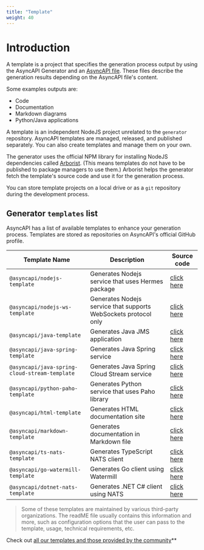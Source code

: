 ```yaml
---
title: "Template"
weight: 40
---
```


# Introduction

A template is a project that specifies the generation process output by using the AsyncAPI Generator and an [AsyncAPI file](asyncapi-file.md). These files describe the generation results depending on the AsyncAPI file's content.

Some examples outputs are:

- Code
- Documentation
- Markdown diagrams
- Python/Java applications

A template is an independent NodeJS project unrelated to the `generator` repository. AsyncAPI templates are managed, released, and published separately. You can also create templates and manage them on your own.

The generator uses the official NPM library for installing NodeJS dependencies called [Arborist](https://www.npmjs.com/package/@npmcli/arborist). (This means templates do not have to be published to package managers to use them.) Arborist helps the generator fetch the template's source code and use it for the generation process. 

You can store template projects on a local drive or as a `git` repository during the development process. 

## Generator `templates` list

AsyncAPI has a list of available templates to enhance your generation process. Templates are stored as repositories on AsyncAPI's official GitHub profile.

<!-- templates list is validated with GitHub Actions do not remove list markers -->
<!-- TEMPLATES-LIST:START -->

Template Name | Description | Source code
---|---|---
`@asyncapi/nodejs-template` | Generates Nodejs service that uses Hermes package | [click here](https://github.com/asyncapi/nodejs-template)
`@asyncapi/nodejs-ws-template` | Generates Nodejs service that supports WebSockets protocol only | [click here](https://github.com/asyncapi/nodejs-ws-template)
`@asyncapi/java-template` | Generates Java JMS application | [click here](https://github.com/asyncapi/java-template)
`@asyncapi/java-spring-template` | Generates Java Spring service | [click here](https://github.com/asyncapi/java-spring-template)
`@asyncapi/java-spring-cloud-stream-template` | Generates Java Spring Cloud Stream service | [click here](https://github.com/asyncapi/java-spring-cloud-stream-template)
`@asyncapi/python-paho-template` | Generates Python service that uses Paho library | [click here](https://github.com/asyncapi/python-paho-template)
`@asyncapi/html-template` | Generates HTML documentation site | [click here](https://github.com/asyncapi/html-template)
`@asyncapi/markdown-template` | Generates documentation in Markdown file | [click here](https://github.com/asyncapi/markdown-template)
`@asyncapi/ts-nats-template` | Generates TypeScript NATS client | [click here](https://github.com/asyncapi/ts-nats-template/)
`@asyncapi/go-watermill-template` | Generates Go client using Watermill | [click here](https://github.com/asyncapi/go-watermill-template)
`@asyncapi/dotnet-nats-template` | Generates .NET C# client using NATS | [click here](https://github.com/asyncapi/dotnet-nats-template)

<!-- TEMPLATES-LIST:END -->

> Some of these templates are maintained by various third-party organizations. The readME file usually contains this information and more, such as configuration options that the user can pass to the template, usage, technical requirements, etc.

Check out [all our templates and those provided by the community](https://github.com/search?q=topic%3Aasyncapi+topic%3Agenerator+topic%3Atemplate)**


